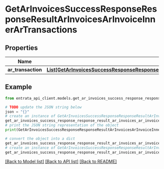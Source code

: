 # GetArInvoicesSuccessResponseResponseResultArInvoicesArInvoiceInnerArTransactions


## Properties

Name | Type | Description | Notes
------------ | ------------- | ------------- | -------------
**ar_transaction** | [**List[GetArInvoicesSuccessResponseResponseResultArInvoicesArInvoiceInnerArTransactionsArTransactionInner]**](GetArInvoicesSuccessResponseResponseResultArInvoicesArInvoiceInnerArTransactionsArTransactionInner.md) |  | 

## Example

```python
from entrata_api_client.models.get_ar_invoices_success_response_response_result_ar_invoices_ar_invoice_inner_ar_transactions import GetArInvoicesSuccessResponseResponseResultArInvoicesArInvoiceInnerArTransactions

# TODO update the JSON string below
json = "{}"
# create an instance of GetArInvoicesSuccessResponseResponseResultArInvoicesArInvoiceInnerArTransactions from a JSON string
get_ar_invoices_success_response_response_result_ar_invoices_ar_invoice_inner_ar_transactions_instance = GetArInvoicesSuccessResponseResponseResultArInvoicesArInvoiceInnerArTransactions.from_json(json)
# print the JSON string representation of the object
print(GetArInvoicesSuccessResponseResponseResultArInvoicesArInvoiceInnerArTransactions.to_json())

# convert the object into a dict
get_ar_invoices_success_response_response_result_ar_invoices_ar_invoice_inner_ar_transactions_dict = get_ar_invoices_success_response_response_result_ar_invoices_ar_invoice_inner_ar_transactions_instance.to_dict()
# create an instance of GetArInvoicesSuccessResponseResponseResultArInvoicesArInvoiceInnerArTransactions from a dict
get_ar_invoices_success_response_response_result_ar_invoices_ar_invoice_inner_ar_transactions_from_dict = GetArInvoicesSuccessResponseResponseResultArInvoicesArInvoiceInnerArTransactions.from_dict(get_ar_invoices_success_response_response_result_ar_invoices_ar_invoice_inner_ar_transactions_dict)
```
[[Back to Model list]](../README.md#documentation-for-models) [[Back to API list]](../README.md#documentation-for-api-endpoints) [[Back to README]](../README.md)


